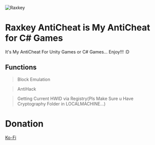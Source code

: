 ![Raxkey](https://user-images.githubusercontent.com/101106797/177014607-77496ed8-064e-4407-aeb3-5e3cfa67912f.png)
# Raxkey AntiCheat is My AntiCheat for C# Games

It's My AntiCheat For Unity Games or C# Games... Enjoy!!! :D

## Functions

> Block Emulation

> AntiHack

> Getting Current HWID via Registry(Pls Make Sure u Have Cryptography Folder in LOCALMACHINE...)

# Donation 

[Ko-Fi](https://ko-fi.com/buzzerfelix_official)
